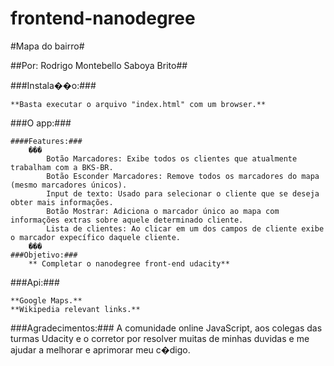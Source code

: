 ﻿frontend-nanodegree
===================


#Mapa do bairro#

##Por: Rodrigo Montebello Saboya Brito##

###Instala��o:###

	**Basta executar o arquivo "index.html" com um browser.**

###O app:###

	####Features:### 
		���
			Botão Marcadores: Exibe todos os clientes que atualmente trabalham com a BKS-BR.
			Botão Esconder Marcadores: Remove todos os marcadores do mapa (mesmo marcadores únicos).
			Input de texto: Usado para selecionar o cliente que se deseja obter mais informações.
			Botão Mostrar: Adiciona o marcador único ao mapa com informações extras sobre aquele determinado cliente.
			Lista de clientes: Ao clicar em um dos campos de cliente exibe o marcador expecífico daquele cliente.
		���
	###Objetivo:###
		** Completar o nanodegree front-end udacity**

###Api:###

	**Google Maps.**
	**Wikipedia relevant links.**  

###Agradecimentos:###
	A comunidade online JavaScript, aos colegas das turmas Udacity e o corretor por resolver muitas de minhas duvidas
	e me ajudar a melhorar e aprimorar meu c�digo.  
